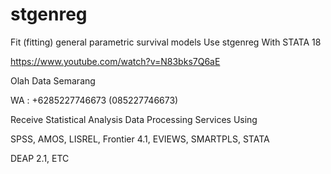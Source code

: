 # stgenreg
Fit (fitting) general parametric survival models Use stgenreg With STATA 18

https://www.youtube.com/watch?v=N83bks7Q6aE

Olah Data Semarang

WA : +6285227746673 (085227746673)

Receive Statistical Analysis Data Processing Services Using

SPSS, AMOS, LISREL, Frontier 4.1, EVIEWS, SMARTPLS, STATA

DEAP 2.1, ETC
